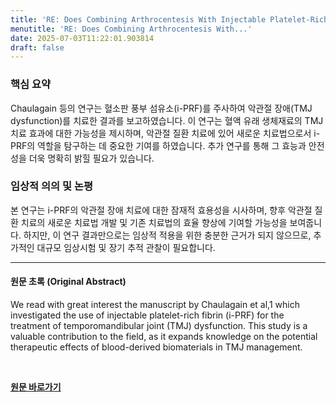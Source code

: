 ```yaml
---
title: 'RE: Does Combining Arthrocentesis With Injectable Platelet-Rich Fibrin Outperform Arthrocentesis or Injectable Platelet-Rich Fibrin Alone in Alleviating Pain and Improving Function in Temporomandibular Joint Dysfunction?'
menutitle: 'RE: Does Combining Arthrocentesis With...'
date: 2025-07-03T11:22:01.903814
draft: false
---
```


### 핵심 요약

Chaulagain 등의 연구는 혈소판 풍부 섬유소(i-PRF)를 주사하여 악관절 장애(TMJ dysfunction)를 치료한 결과를 보고하였습니다.  이 연구는 혈액 유래 생체재료의 TMJ 치료 효과에 대한 가능성을 제시하며,  악관절 질환 치료에 있어 새로운 치료법으로서 i-PRF의 역할을 탐구하는 데 중요한 기여를 하였습니다.  추가 연구를 통해 그 효능과 안전성을 더욱 명확히 밝힐 필요가 있습니다.


### 임상적 의의 및 논평

본 연구는 i-PRF의 악관절 장애 치료에 대한 잠재적 효용성을 시사하며, 향후  악관절 질환 치료의 새로운 치료법 개발 및 기존 치료법의 효율 향상에 기여할 가능성을 보여줍니다.  하지만,  이 연구 결과만으로는 임상적 적용을 위한 충분한 근거가 되지 않으므로,  추가적인 대규모 임상시험 및 장기 추적 관찰이 필요합니다.


---

#### 원문 초록 (Original Abstract)
We read with great interest the manuscript by Chaulagain et al,1 which investigated the use of injectable platelet-rich fibrin (i-PRF) for the treatment of temporomandibular joint (TMJ) dysfunction. This study is a valuable contribution to the field, as it expands knowledge on the potential therapeutic effects of blood-derived biomaterials in TMJ management.

<br>

**[원문 바로가기](https://www.joms.org/article/S0278-2391(25)00191-0/fulltext?rss=yes)**

